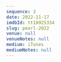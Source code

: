 ```yaml
---
sequence: 2
date: 2022-11-17
imdbId: tt18925334
slug: pearl-2022
venue: null
venueNotes: null
medium: iTunes
mediumNotes: null
---
```



